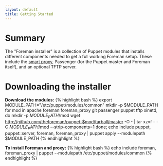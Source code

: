 ```yaml
---
layout: default
title: Getting Started
---
```

# Summary
The "Foreman installer" is a collection of Puppet modules that installs
different components needed to get a full working Foreman setup. These
include the [smart proxy](https://github.com/theforeman/smart-proxy),
Passenger (for the Puppet master and Foreman itself), and an optional
TFTP server.


# Downloading the installer
**Download the modules:**
{% highlight bash %} 
export MODULE_PATH="/etc/puppet/modules/common" 
mkdir -p $MODULE_PATH
for mod in apache foreman foreman_proxy git passenger puppet tftp xinetd; do
  mkdir -p $MODULE_PATH/$mod
  wget http://github.com/theforeman/puppet-$mod/tarball/master -O - | tar xzvf - -C $MODULE_PATH/$mod --strip-components=1
done;
echo include puppet, puppet::server, foreman, foreman_proxy | puppet apply --modulepath $MODULE_PATH
{% endhighlight %}

**To install Foreman and proxy:**
{% highlight bash %}
echo include foreman, foreman_proxy | puppet --modulepath /etc/puppet/modules/common
{% endhighlight %}
